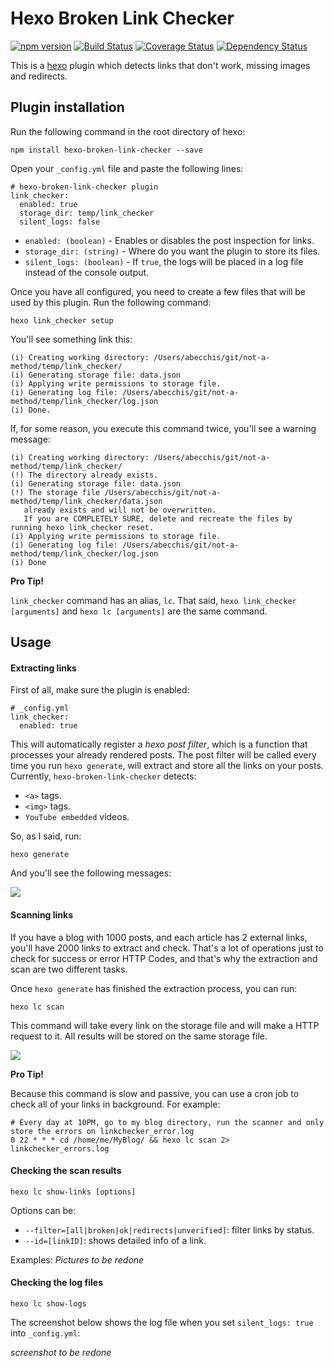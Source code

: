 # Hexo Broken Link Checker

[![npm version][npm-badge]][npm-url]
[![Build Status][travis-badge]][travis-url]
[![Coverage Status][coveralls-badge]][coveralls-url]
[![Dependency Status][david-badge]][david-url]

This is a [hexo](https://github.com/hexojs/hexo) plugin which detects links that don't work, missing images and redirects.

## Plugin installation

Run the following command in the root directory of hexo:

```
npm install hexo-broken-link-checker --save
```

Open your `_config.yml` file and paste the following lines:

```
# hexo-broken-link-checker plugin
link_checker:
  enabled: true
  storage_dir: temp/link_checker
  silent_logs: false
```

* `enabled: (boolean)` - Enables or disables the post inspection for links.
* `storage_dir: (string)` - Where do you want the plugin to store its files.
* `silent_logs: (boolean)` - If `true`, the logs will be placed in a log file instead of the console output.

Once you have all configured, you need to create a few files that will be used by this plugin. Run the following command:

```
hexo link_checker setup
```

You'll see something link this:

    (i) Creating working directory: /Users/abecchis/git/not-a-method/temp/link_checker/
    (i) Generating storage file: data.json
    (i) Applying write permissions to storage file.
    (i) Generating log file: /Users/abecchis/git/not-a-method/temp/link_checker/log.json
    (i) Done.


If, for some reason, you execute this command twice, you'll see a warning message:


    (i) Creating working directory: /Users/abecchis/git/not-a-method/temp/link_checker/
    (!) The directory already exists.
    (i) Generating storage file: data.json
    (!) The storage file /Users/abecchis/git/not-a-method/temp/link_checker/data.json
       already exists and will not be overwritten.
       If you are COMPLETELY SURE, delete and recreate the files by running hexo link_checker reset.
    (i) Applying write permissions to storage file.
    (i) Generating log file: /Users/abecchis/git/not-a-method/temp/link_checker/log.json
    (i) Done

__Pro Tip!__

`link_checker` command has an alias, `lc`. That said, `hexo link_checker [arguments]` and `hexo lc [arguments]` are the same command.


## Usage

#### Extracting links

First of all, make sure the plugin is enabled:

```
# _config.yml
link_checker:
  enabled: true
```

This will automatically register a _hexo post filter_, which is a function that processes your already rendered posts. The post filter will be called every time you run `hexo generate`, will extract and store all the links on your posts.
Currently, `hexo-broken-link-checker` detects:

* `<a>` tags.
* `<img>` tags.
* `YouTube embedded` videos.

So, as I said, run:

```
hexo generate
```

And you'll see the following messages:

![](http://i2.minus.com/iWPU1gRWyDEQz.png)


#### Scanning links

If you have a blog with 1000 posts, and each article has 2 external links, you'll have 2000 links to extract and check. That's a lot of operations just to check for success or error HTTP Codes, and that's why the extraction and scan are two different tasks.

Once `hexo generate` has finished the extraction process, you can run:

```
hexo lc scan
```

This command will take every link on the storage file and will make a HTTP request to it. All results will be stored on the same storage file.

![](http://i7.minus.com/ieskVuDVrSoXJ.png)


__Pro Tip!__

Because this command is slow and passive, you can use a cron job to check all of your links in background. For example:

```
# Every day at 10PM, go to my blog directory, run the scanner and only store the errors on linkchecker_error.log
0 22 * * * cd /home/me/MyBlog/ && hexo lc scan 2> linkchecker_errors.log
```

#### Checking the scan results

```
hexo lc show-links [options]
```

Options can be:

* `--filter=[all|broken|ok|redirects|unverified]`: filter links by status.
* `--id=[linkID]`: shows detailed info of a link.

Examples:
*Pictures to be redone*

#### Checking the log files

```
hexo lc show-logs
```

The screenshot below shows the log file when you set `silent_logs: true` into `_config.yml`:

*screenshot to be redone*

[npm-badge]: https://badge.fury.io/js/hexo-broken-link-checker.svg
[npm-url]: https://badge.fury.io/js/hexo-broken-link-checker
[travis-badge]: https://api.travis-ci.org/sergiolepore/hexo-broken-link-checker.svg
[travis-url]: https://travis-ci.org/sergiolepore/hexo-broken-link-checker
[coveralls-badge]:https://coveralls.io/repos/sergiolepore/hexo-broken-link-checker/badge.svg?branch=master&service=github
[coveralls-url]: https://coveralls.io/github/sergiolepore/hexo-broken-link-checker?branch=master
[david-badge]: https://david-dm.org/sergiolepore/hexo-broken-link-checker.svg
[david-url]: https://david-dm.org/sergiolepore/hexo-broken-link-checker
